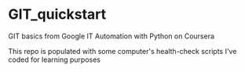 # GIT_quickstart

GIT basics from Google IT Automation with Python on Coursera

This repo is populated with some computer's health-check scripts I've coded for learning purposes 
